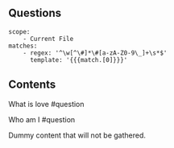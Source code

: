 ## Questions
```aggregator
scope:
    - Current File
matches:
    - regex: '^\w[^\#]*\#[a-zA-Z0-9\_]+\s*$'
      template: '{{{match.[0]}}}'
```


## Contents

What is love
#question

Who am I
#question

Dummy content that will not be gathered.
